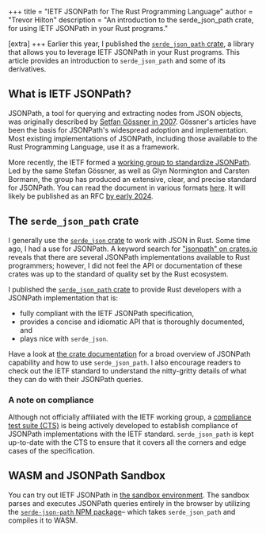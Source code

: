 +++
title = "IETF JSONPath for The Rust Programming Language"
author = "Trevor Hilton"
description = "An introduction to the serde_json_path crate, for using IETF JSONPath in your Rust programs."

[extra]
+++
Earlier this year, I published the [`serde_json_path` crate][sjp-crates], a library that allows you to leverage IETF JSONPath in your Rust programs. This article provides an introduction to `serde_json_path` and some of its derivatives.

<!-- more -->

## What is IETF JSONPath?

JSONPath, a tool for querying and extracting nodes from JSON objects, was originally described by [Setfan Gössner in 2007][gossner]. Gössner's articles have been the basis for JSONPath's widespread adoption and implementation. Most existing implementations of JSONPath, including those available to the Rust Programming Language, use it as a framework.

More recently, the IETF formed a [working group to standardize JSONPath][ietf-wg]. Led by the same Stefan Gössner, as well as Glyn Normington and Carsten Bormann, the group has produced an extensive, clear, and precise standard for JSONPath. You can read the document in various formats [here][ietf-base]. It will likely be published as an RFC [by early 2024][glyn-blog].

## The `serde_json_path` crate

I generally use the [`serde_json` crate][serde-json-crates] to work with JSON in Rust. Some time ago, I had a use for JSONPath. A keyword search for ["jsonpath" on crates.io][crates-jsonpath] reveals that there are several JSONPath implementations available to Rust programmers; however, I did not feel the API or documentation of these crates was up to the standard of quality set by the Rust ecosystem.

I published the [`serde_json_path` crate][sjp-crates] to provide Rust developers with a JSONPath implementation that is:

- fully compliant with the IETF JSONPath specification,
- provides a concise and idiomatic API that is thoroughly documented, and
- plays nice with `serde_json`.

Have a look at [the crate documentation][sjp-docs] for a broad overview of JSONPath capability and how to use `serde_json_path`. I also encourage readers to check out the IETF standard to understand the nitty-gritty details of what they can do with their JSONPath queries.

### A note on compliance

Although not officially affiliated with the IETF working group, a [compliance test suite (CTS)][cts] is being actively developed to establish compliance of JSONPath implementations with the IETF standard. `serde_json_path` is kept up-to-date with the CTS to ensure that it covers all the corners and edge cases of the specification.

## WASM and JSONPath Sandbox

You can try out IETF JSONPath in [the sandbox environment][sjp-live]. The sandbox parses and executes JSONPath queries entirely in the browser by utilizing the [`serde-json-path` NPM package][sjp-npm]– which takes `serde_json_path` and compiles it to WASM.

[gossner]: https://goessner.net/articles/JsonPath/
[ietf-wg]: https://datatracker.ietf.org/wg/jsonpath/about/
[ietf-base]: https://datatracker.ietf.org/doc/draft-ietf-jsonpath-base/
[glyn-blog]: https://underlap.org/jsonpath-rfc-nearing-publication
[sjp-crates]: https://crates.io/crates/serde_json_path
[sjp-docs]: https://docs.rs/serde_json_path/latest/serde_json_path
[sjp-live]: https://serdejsonpath.live
[sjp-npm]: https://www.npmjs.com/package/serde-json-path
[serde-json-crates]: https://crates.io/crates/serde_json
[crates-jsonpath]: https://crates.io/keywords/jsonpath
[cts]: https://github.com/jsonpath-standard/jsonpath-compliance-test-suite